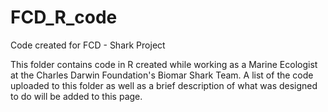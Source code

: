 # FCD_R_code
Code created for FCD - Shark Project

This folder contains code in R created while working as a Marine Ecologist at the Charles Darwin Foundation's Biomar Shark Team. A list of the code uploaded to this folder as well as a brief description of what was designed to do will be added to this page.
